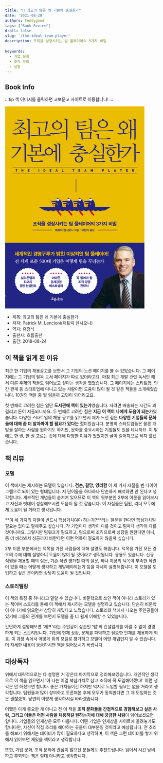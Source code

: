 ```yaml
---  
title: "📖 최고의 팀은 왜 기본에 충실한가"  
date: '2021-08-20'
authors: teddygood
tags: ["Book Review"]
draft: false
slug: '/the-ideal-team-player'
description: 조직을 성장시키는 팀 플레이어의 3가지 비밀

keywords:
  - 기업 문화
  - 조직 문화
  - 성장
---
```


## Book Info

:::tip
책 이미지를 클릭하면 교보문고 사이트로 이동합니다!
:::

[![책](../assets/review/the-ideal-team-player.jpg)](http://www.kyobobook.co.kr/product/detailViewKor.laf?ejkGb=KOR&mallGb=KOR&barcode=9788965962762&orderClick=LEa&Kc=)

- 제목: 최고의 팀은 왜 기본에 충실한가
- 저자: Patrick M. Lencioni(패트릭 렌시오니)
- 역자: 유정식
- 출판사: 흐름출판
- 출간: 2018-08-24

## 이 책을 읽게 된 이유

최근 한 기업의 채용공고를 보면서 그 기업의 노션 페이지를 볼 수 있었습니다. 그 페이지에는 그 기업의 필독 도서 페이지가 따로 있더라고요. 마침 최근 개발 관련 독서만 해서 다른 주제의 책들도 읽어보고 싶다는 생각을 했었습니다. 그 페이지에는 스타트업, 인간 관계 등 스타트업에 다니고 있는 사람이면 도움이 많이 될 것 같은 책들을 소개해줬습니다. 10권의 책들 중 뭘 읽을까 고민이 되더라고요.

첫 번째로 고려한 점은 일단 **도서관에 책이 있는가**였습니다. 사려면 배송되는 시간도 꽤 걸리고 돈이 지출되니까요. 두 번째로 고려한 점은 **지금 이 책이 나에게 도움이 되는가**였습니다. 다양한 스타트업의 채용 공고를 읽으면서 제가 느낀 점은 **다양한 기업들의 문화들에 대해 좀 더 알아봐야 할 필요가 있다는 것**이었습니다. 분명히 스타트업들은 물론 개발을 잘하는 사람을 원하기도 하지만, 문화를 중요시하는 기업들도 있을 테니까요. 이 밖에도 한 권, 한 권 고르는 것에 대해 다양한 이유가 있었지만 글이 길어지므로 적지 않겠습니다.

## 책 리뷰

### 모델

이 책에서는 제시하는 모델이 있습니다. **겸손, 갈망, 영리함** 이 세 가지 자질을 벤 다이어그램으로 되어 있는 형태입니다. 저 단어들을 하나하나 단순하게 해석하면 안 된다고 생각합니다. 세부적인 개념들이 숨겨져 있으므로 이 책의 뒷부분인 2부에 이론을 읽어보시고 자신과 빗대어 성찰해보시면 도움이 될 것 같습니다. 이 자질들은 팀원, 리더 모두에게 도움이 될 거라고 생각됩니다.

**이 세 가지의 자질이 반드시 핵심가치여야 하는가?**라는 질문을 한다면 핵심가치일 필요는 없다고 말해주고 싶습니다. 각 기업마다 생각이 다를 것이고 팀마다 생각이 다를 것이니까요. 그렇지만 팀워크가 필요하고, 팀으로써 조직으로써 성장을 원한다면 아니, 좀 더 바라봐서 성공까지 바란다면 이런 덕목이 필요하지 않을까 싶습니다. 

2부 이론 부분에서는 덕목을 가진 사람들에 대해 설명도 해줍니다. 덕목을 가진 모든 경우의 수에 대해 설명하니 도움이 많이 될 것이라고 생각됩니다. 응용도 있습니다. 신규 직원을 채용할 때의 질문, 기존 직원 평가할 때의 질문, 하나 이상의 덕목이 부족한 직원이 있을 때는 어떻게 생각하고 개발해야되는가 등을 자세히 설명해줍니다. 이 모델을 도입하고 싶은 분이라면 상당히 도움이 될 것입니다.

### 스토리텔링

이 책의 특징 중 하나라고 말할 수 있습니다. 비문학으로 쓰인 책이 아니라 스토리가 있는 책이며 스토리를 통해 이 책에서 제시하는 모델을 설명하고 있습니다. 단순히 비문학이 아니기에 읽으면서 상당히 재밌다고 느꼈습니다. 스토리와 책에서 나오는 주인공들이 있기에 그들의 관계를 보면서 모델을 좀 더 쉽게 이해할 수 있었습니다.

간단하게 설명해보면 '제프'라는 주인공이 삼촌인 '밥'의 건설업계를 어쩔 수 없이 경영하게 되는 스토리입니다. 기업에 현재 상황, 문제를 파악하고 필요한 인재를 채용하게 되죠. 이 과정 속에서 어떻게 위의 모델로 평가하고 모델이 어떤 개념인지 알 수 있습니다. 더 자세한 내용이 궁금하시면 책을 읽어보시기 바랍니다. 

## 대상독자

위에서 대략적으로는 다 설명한 거 같은데 마지막으로 정리해보겠습니다. 개인적인 생각으로 이 책을 읽으면서 '아 나는 이걸 핵심가치로 삼고 조직에 꼭 도입해야겠다!' 이런 생각은 안 하셨으면 합니다. 좋은 가치들이긴 하지만 억지로 도입할 필요는 없을 거라고 생각합니다. 팀원들과 많이 상의하고 토론해본 후에 모두가 동의한다면 그 때 도입하는 것은 괜찮겠죠. 당연히 이렇게 생각하시길 바라겠습니다.

어쨌든 이게 중요한 게 아니고 전 이 책을 **조직 문화들을 간접적으로 경험해보고 싶은 사람, 그리고 이들은 어떤 사람을 채용하길 원하는가에 대해 궁금한 사람**이 읽어보셨으면 합니다. 기업들의 인재상은 모두 다릅니다. 어떤 기업은 인재상을 사이트에 올려놓기도 합니다만, 자신이 직접 추리를 해야하는 곳들이 대부분일 것이라고 예상됩니다. 전 추리를 해보기 위해서는 데이터가 많이 필요하다고 생각하며, 이 책은 그런 데이터를 쌓기 위해서 읽어보면 재밌을 책이라고 생각합니다. 

또한, 기업 문화, 조직 문화에 관심이 많으신 분들께도 추천드립니다. 읽어서 시간 낭비하고 후회되는 책은 절대 아니라고 생각합니다. 

